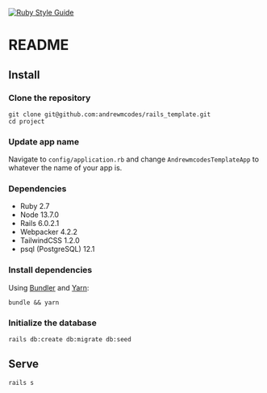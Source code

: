 [![Ruby Style Guide](https://img.shields.io/badge/code_style-standard-brightgreen.svg)](https://github.com/testdouble/standard)

# README

## Install

### Clone the repository

```shell
git clone git@github.com:andrewmcodes/rails_template.git
cd project
```

### Update app name

Navigate to `config/application.rb` and change `AndrewmcodesTemplateApp` to whatever the name of your app is.

### Dependencies

- Ruby 2.7
- Node 13.7.0
- Rails 6.0.2.1
- Webpacker 4.2.2
- TailwindCSS 1.2.0
- psql (PostgreSQL) 12.1

### Install dependencies

Using [Bundler](https://github.com/bundler/bundler) and [Yarn](https://github.com/yarnpkg/yarn):

```shell
bundle && yarn
```

### Initialize the database

```shell
rails db:create db:migrate db:seed
```

## Serve

```shell
rails s
```
